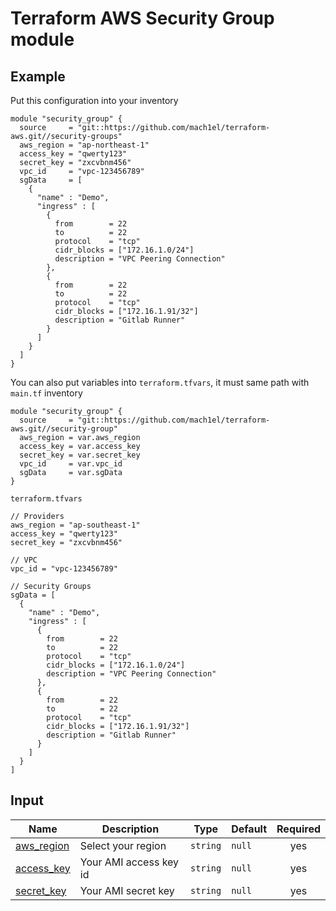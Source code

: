 # Terraform AWS Security Group module


## Example
Put this configuration into your inventory

```
module "security_group" {
  source     = "git::https://github.com/mach1el/terraform-aws.git//security-groups"
  aws_region = "ap-northeast-1"
  access_key = "qwerty123"
  secret_key = "zxcvbnm456"
  vpc_id     = "vpc-123456789"
  sgData     = [
    {
      "name" : "Demo",
      "ingress" : [
        {
          from        = 22
          to          = 22
          protocol    = "tcp"
          cidr_blocks = ["172.16.1.0/24"]
          description = "VPC Peering Connection"
        },
        {
          from        = 22
          to          = 22
          protocol    = "tcp"
          cidr_blocks = ["172.16.1.91/32"]
          description = "Gitlab Runner"
        }
      ]
    }
  ]
}
```

You can also put variables into `terraform.tfvars`, it must same path with `main.tf` inventory

```
module "security_group" {
  source     = "git::https://github.com/mach1el/terraform-aws.git//security-group"
  aws_region = var.aws_region
  access_key = var.access_key
  secret_key = var.secret_key
  vpc_id     = var.vpc_id
  sgData     = var.sgData
}
```

`terraform.tfvars`

```
// Providers
aws_region = "ap-southeast-1"
access_key = "qwerty123"
secret_key = "zxcvbnm456"

// VPC
vpc_id = "vpc-123456789"

// Security Groups
sgData = [
  {
    "name" : "Demo",
    "ingress" : [
      {
        from        = 22
        to          = 22
        protocol    = "tcp"
        cidr_blocks = ["172.16.1.0/24"]
        description = "VPC Peering Connection"
      },
      {
        from        = 22
        to          = 22
        protocol    = "tcp"
        cidr_blocks = ["172.16.1.91/32"]
        description = "Gitlab Runner"
      }
    ]
  }
]
```

## Input
| Name | Description | Type | Default | Required |
|------|-------------|------|---------|:--------:|
|<a name="aws_region"></a> [aws_region](#) | Select your region | `string` | `null` | yes |
|<a name="access_key"></a> [access_key](#) | Your AMI access key id | `string` | `null` | yes |
|<a name="secret_key"></a> [secret_key](#) | Your AMI secret key | `string` | `null` | yes |